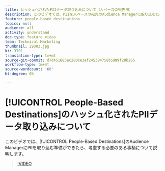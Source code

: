 ```yaml
---
title: ヒッシュ化されたPIIデータ取り込みについて（人ベースの宛先用）
description: このビデオでは、PIIを人ベースの宛先のAudience Managerに取り込むための準備が整ったら、考慮する必要のある事柄について説明します。
feature: people-based destinations
topics: null
audience: all
activity: understand
doc-type: feature video
team: Technical Marketing
thumbnail: 29003.jpg
kt: 3701
translation-type: tm+mt
source-git-commit: d7d451683ac280ce3ef245384758b5989f28b265
workflow-type: tm+mt
source-wordcount: '60'
ht-degree: 0%

---
```



# [!UICONTROL People-Based Destinations]のハッシュ化されたPIIデータ取り込みについて

このビデオでは、[!UICONTROL People-Based Destinations]のAudience ManagerにPIIを取り込む準備ができたら、考慮する必要のある事柄について説明します。

>[!VIDEO](https://video.tv.adobe.com/v/29003/?quality=12)
